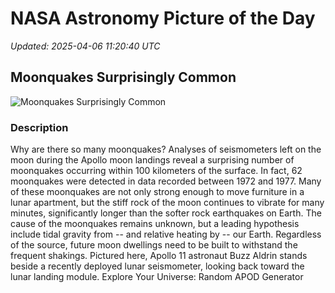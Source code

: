 # NASA Astronomy Picture of the Day

_Updated: 2025-04-06 11:20:40 UTC_

## Moonquakes Surprisingly Common

![Moonquakes Surprisingly Common](https://apod.nasa.gov/apod/image/2504/AldrinSeismometer_Apollo11_960.jpg)

### Description

Why are there so many moonquakes?   Analyses of seismometers left on the moon during the Apollo moon landings reveal a surprising number of moonquakes occurring within 100 kilometers of the surface.   In fact, 62 moonquakes were detected in data recorded between 1972 and 1977.   Many of these moonquakes are not only strong enough to move furniture in a lunar apartment, but the stiff rock of the moon continues to vibrate for many minutes, significantly longer than the softer rock earthquakes on Earth.   The cause of the moonquakes remains unknown, but a leading hypothesis include tidal gravity from -- and relative heating by -- our Earth. Regardless of the source, future moon dwellings need to be built to withstand the frequent shakings.   Pictured here, Apollo 11 astronaut Buzz Aldrin stands beside a recently deployed lunar seismometer, looking back toward the lunar landing module.    Explore Your Universe: Random APOD Generator
